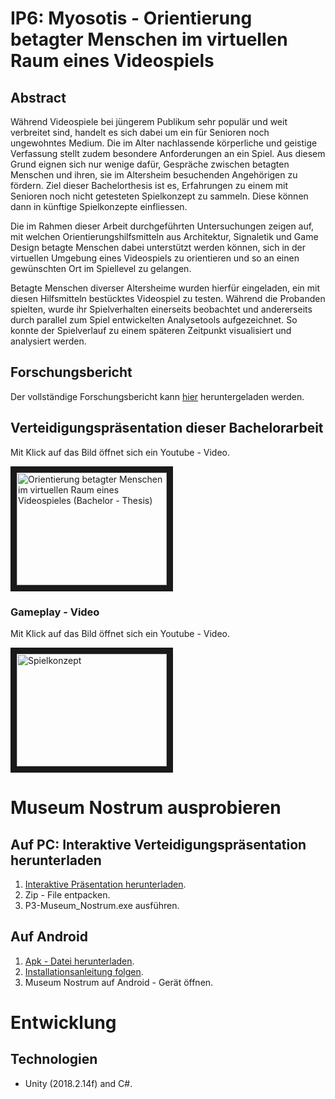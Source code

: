 # IP6: Myosotis - Orientierung betagter Menschen im virtuellen Raum eines Videospiels

## Abstract

Während Videospiele bei jüngerem Publikum sehr populär und weit verbreitet sind, handelt
es sich dabei um ein für Senioren noch ungewohntes Medium.
Die im Alter nachlassende körperliche und geistige Verfassung stellt zudem besondere
Anforderungen an ein Spiel. Aus diesem Grund eignen sich nur wenige dafür, Gespräche
zwischen betagten Menschen und ihren, sie im Altersheim besuchenden Angehörigen zu
fördern. Ziel dieser Bachelorthesis ist es, Erfahrungen zu einem mit Senioren noch nicht
getesteten Spielkonzept zu sammeln. Diese können dann in künftige Spielkonzepte
einfliessen.

Die im Rahmen dieser Arbeit durchgeführten Untersuchungen zeigen auf, mit welchen
Orientierungshilfsmitteln aus Architektur, Signaletik und Game Design betagte Menschen
dabei unterstützt werden können, sich in der virtuellen Umgebung eines Videospiels zu
orientieren und so an einen gewünschten Ort im Spiellevel zu gelangen.

Betagte Menschen diverser Altersheime wurden hierfür eingeladen, ein mit diesen
Hilfsmitteln bestücktes Videospiel zu testen. Während die Probanden spielten, wurde ihr
Spielverhalten einerseits beobachtet und andererseits durch parallel zum Spiel entwickelten
Analysetools aufgezeichnet. So konnte der Spielverlauf zu einem späteren Zeitpunkt
visualisiert und analysiert werden. 

## Forschungsbericht

Der vollständige Forschungsbericht kann [hier](https://drive.google.com/open?id=1QrsCygcqpUnDsSXLimFE60FXwW39Vz4J) heruntergeladen werden.

## Verteidigungspräsentation dieser Bachelorarbeit

Mit Klick auf das Bild öffnet sich ein Youtube - Video.  

<a href="http://www.youtube.com/watch?feature=player_embedded&v=1WC5Rr0EPj4
" target="_blank"><img src="http://img.youtube.com/vi/1WC5Rr0EPj4/0.jpg" 
alt="Orientierung betagter Menschen im virtuellen Raum eines Videospieles (Bachelor - Thesis)" width="240" height="180" border="10" /></a>

### Gameplay - Video

Mit Klick auf das Bild öffnet sich ein Youtube - Video.


<a href="http://www.youtube.com/watch?feature=player_embedded&v=LeJSRXaeYMU
" target="_blank"><img src="http://img.youtube.com/vi/LeJSRXaeYMU/0.jpg" 
alt="Spielkonzept" width="240" height="180" border="10" /></a>


# Museum Nostrum ausprobieren

## Auf PC: Interaktive Verteidigungspräsentation herunterladen

1. [Interaktive Präsentation herunterladen](https://drive.google.com/open?id=1eqiY11sj8cZx93RZ5-lv_NZ5862uAuDO).
2. Zip - File entpacken.
3. P3-Museum_Nostrum.exe ausführen.

## Auf Android

1. [Apk - Datei herunterladen](https://drive.google.com/open?id=1XyGR4Aydw4jn-tS0sEjjEntEdJthG3lX).
2. [Installationsanleitung folgen](https://www.heise.de/tipps-tricks/Externe-Apps-APK-Dateien-bei-Android-installieren-so-klappt-s-3714330.html).
3. Museum Nostrum auf Android - Gerät öffnen.


# Entwicklung

## Technologien

- Unity (2018.2.14f) and C#.
